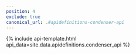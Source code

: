```yaml
---
position: 4
exclude: true
canonical_url: .#apidefinitions-condenser-api
---
```

{% include api-template.html api_data=site.data.apidefinitions.condenser_api %}
